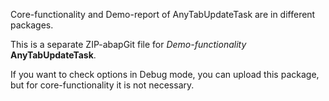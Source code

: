 Core-functionality and Demo-report of AnyTabUpdateTask are in different packages.

This is a separate ZIP-abapGit file for *Demo-functionality* **AnyTabUpdateTask**.

If you want to check options in Debug mode, you can upload this package, but for core-functionality it is not necessary.


